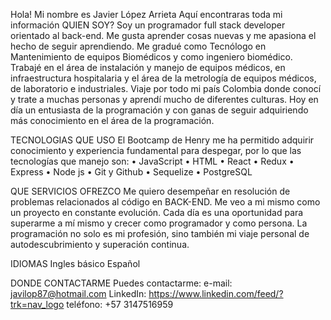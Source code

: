 Hola!  Mi nombre es Javier López Arrieta
Aquí encontraras toda mi información
QUIEN SOY?
Soy un programador full stack developer orientado al back-end.
Me gusta aprender cosas nuevas y me apasiona el hecho de seguir aprendiendo.
Me gradué como Tecnólogo en Mantenimiento de equipos Biomédicos y como ingeniero biomédico. Trabajé en el área de instalación y manejo de equipos médicos, en infraestructura hospitalaria y el área de la metrología de equipos médicos, de laboratorio e industriales. Viaje por todo mi país Colombia donde conocí y trate a muchas personas y aprendí mucho de diferentes culturas.
Hoy en día un entusiasta de la programación y con ganas de seguir adquiriendo más conocimiento en el área de la programación.

TECNOLOGIAS QUE USO
El Bootcamp de Henry me ha permitido adquirir conocimiento y experiencia fundamental para despegar, por lo que las tecnologías que manejo son:
•	JavaScript
•	HTML
•	React
•	Redux
•	Express
•	Node js
•	Git y Github
•	Sequelize
•	PostgreSQL

QUE SERVICIOS OFREZCO
Me quiero desempeñar en resolución de problemas relacionados al código en BACK-END.
Me veo a mi mismo como un proyecto en constante evolución. Cada día es una oportunidad para superarme a mí mismo y crecer como programador y como persona. La programación no solo es mi profesión, sino también mi viaje personal de autodescubrimiento y superación continua.

IDIOMAS
Ingles básico
Español

DONDE CONTACTARME
Puedes contactarme:
e-mail: javilop87@hotmail.com
LinkedIn: https://www.linkedin.com/feed/?trk=nav_logo
teléfono: +57 3147516959



